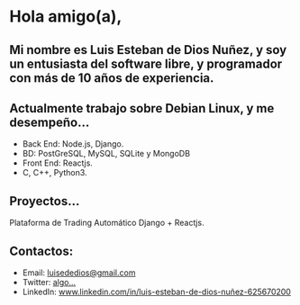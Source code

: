 <h1>Hola amigo(a),</h1>

<h2>Mi nombre es Luis Esteban de Dios Nuñez, y soy un entusiasta del software libre, y programador con más de 10 años de experiencia.</h2>
<h2>Actualmente trabajo sobre Debian Linux, y me desempeño...</h2>

- Back End: Node.js, Django.
- BD: PostGreSQL, MySQL, SQLite y MongoDB
- Front End: Reactjs.
- C, C++, Python3.

<h2>Proyectos...</h2>
Plataforma de Trading Automático Django + Reactjs.

<h2>Contactos:</h2>
<ul type="A">
<li>Email: <a href=mailto>luisededios@gmail.com</a></li>
<li>Twitter: <a href=mailto>algo...</a></li>
<li>LinkedIn: <a href=mailto>www.linkedin.com/in/luis-esteban-de-dios-nuñez-625670200</a></li>
</ul><br>
